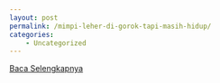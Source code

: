 ```yaml
---
layout: post
permalink: /mimpi-leher-di-gorok-tapi-masih-hidup/
categories:
    - Uncategorized
---
```


[Baca Selengkapnya](/03)